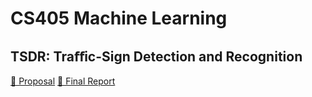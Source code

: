 # CS405 Machine Learning
## TSDR: Traﬀic-Sign Detection and Recognition

[📄 Proposal](https://github.com/naivecynics/SUSTech-CS405-24fall-Machine-Learning-TSDR-Project/blob/main/research-proposal/proposal.pdf)
[📄 Final Report](https://github.com/naivecynics/SUSTech-CS405-24fall-Machine-Learning-TSDR-Project/blob/main/final-report/ML-final-report.pdf)
